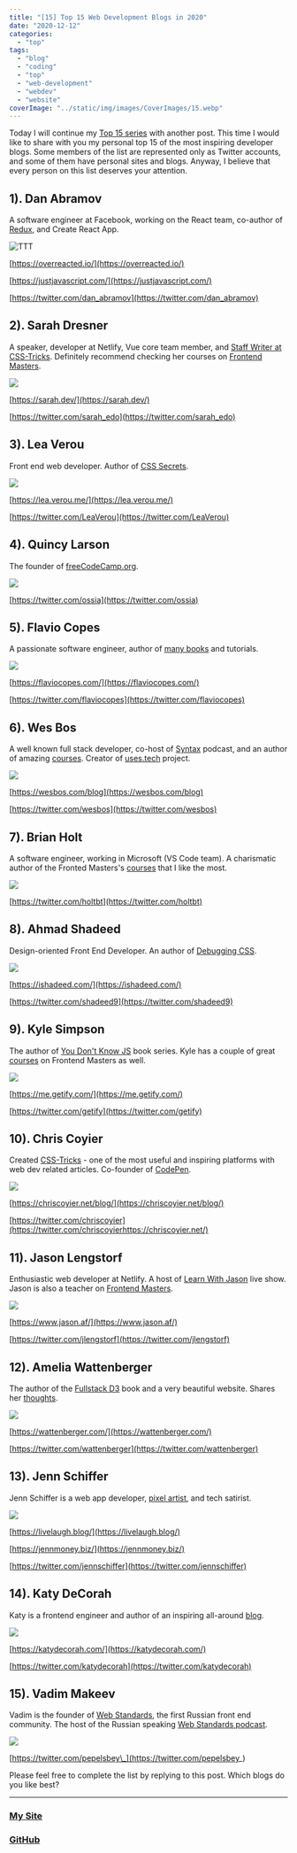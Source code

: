 ```yaml
---
title: "[15] Top 15 Web Development Blogs in 2020"
date: "2020-12-12"
categories:
  - "top"
tags:
  - "blog"
  - "coding"
  - "top"
  - "web-development"
  - "webdev"
  - "website"
coverImage: "../static/img/images/CoverImages/15.webp"
---
```


Today I will continue my [Top 15 series](https://create-react-app.com/tag/top/) with another post. This time I would like to share with you my personal top 15 of the most inspiring developer blogs. Some members of the list are represented only as Twitter accounts, and some of them have personal sites and blogs. Anyway, I believe that every person on this list deserves your attention.

## 1). Dan Abramov

A software engineer at Facebook, working on the React team, co-author of [Redux](<https://en.wikipedia.org/wiki/Redux_(JavaScript_library)>), and Create React App.

![TTT](https://reverent-carson-67c52e.netlify.app/static/img/images/15/Screenshot-2020-12-12-at-11.33.22.png)

[https://overreacted.io/](https://overreacted.io/)

[https://justjavascript.com/](https://justjavascript.com/)

[https://twitter.com/dan_abramov](https://twitter.com/dan_abramov)

## 2). Sarah Dresner

A speaker, developer at Netlify, Vue core team member, and [Staff Writer at CSS-Tricks](https://css-tricks.com/author/sdrasner/). Definitely recommend checking her courses on [Frontend Masters](https://frontendmasters.com/teachers/sarah-drasner/).

![](https://reverent-carson-67c52e.netlify.app/static/img/images/15/Screenshot-2020-12-12-at-11.34.42-1024x513.png)

[https://sarah.dev/](https://sarah.dev/)

[https://twitter.com/sarah_edo](https://twitter.com/sarah_edo)

## 3). Lea Verou

Front end web developer. Author of [CSS Secrets](https://www.amazon.com/CSS-Secrets-Lea-Verou/dp/1449372635?tag=leaverou-20).

![](https://reverent-carson-67c52e.netlify.app/static/img/images/15/Screenshot-2020-12-12-at-11.49.17-1024x515.png)

[https://lea.verou.me/](https://lea.verou.me/)

[https://twitter.com/LeaVerou](https://twitter.com/LeaVerou)

## 4). Quincy Larson

The founder of [freeCodeCamp.org](https://www.freecodecamp.org/news/author/quincylarson/).

![](https://reverent-carson-67c52e.netlify.app/static/img/images/15/Screenshot-2020-12-12-at-11.50.38-1024x822.png)

[https://twitter.com/ossia](https://twitter.com/ossia)

## 5). Flavio Copes

A passionate software engineer, author of [many books](https://flaviocopes.com/page/ebooks/) and tutorials.

![](https://reverent-carson-67c52e.netlify.app/static/img/images/15/Screenshot-2020-12-12-at-11.36.04-1024x490.png)

[https://flaviocopes.com/](https://flaviocopes.com/)

[https://twitter.com/flaviocopes](https://twitter.com/flaviocopes)

## 6). Wes Bos

A well known full stack developer, co-host of [Syntax](https://syntax.fm/) podcast, and an author of amazing [courses](https://wesbos.com/courses). Creator of [uses.tech](https://uses.tech/) project.

![](https://reverent-carson-67c52e.netlify.app/static/img/images/15/Screenshot-2020-12-12-at-11.37.03-1024x530.png)

[https://wesbos.com/blog](https://wesbos.com/blog)

[https://twitter.com/wesbos](https://twitter.com/wesbos)

## 7). Brian Holt

A software engineer, working in Microsoft (VS Code team). A charismatic author of the Fronted Masters's [courses](https://frontendmasters.com/teachers/brian-holt/) that I like the most.

![](https://reverent-carson-67c52e.netlify.app/static/img/images/15/Screenshot-2020-12-12-at-11.38.12-1024x854.png)

[https://twitter.com/holtbt](https://twitter.com/holtbt)

## 8). Ahmad Shadeed

Design-oriented Front End Developer. An author of [Debugging CSS](https://debuggingcss.com/).

![](https://reverent-carson-67c52e.netlify.app/static/img/images/15/Screenshot-2020-12-12-at-11.52.13-1024x475.png)

[https://ishadeed.com/](https://ishadeed.com/)

[https://twitter.com/shadeed9](https://twitter.com/shadeed9)

## 9). Kyle Simpson

The author of [You Don't Know JS](https://github.com/getify/You-Dont-Know-JS) book series. Kyle has a couple of great [courses](https://frontendmasters.com/teachers/kyle-simpson/) on Frontend Masters as well.

![](https://reverent-carson-67c52e.netlify.app/static/img/images/15/Screenshot-2020-12-12-at-11.39.47-1024x856.png)

[https://me.getify.com/](https://me.getify.com/)

[https://twitter.com/getify](https://twitter.com/getify)

## 10). Chris Coyier

Created [CSS-Tricks](https://css-tricks.com/) - one of the most useful and inspiring platforms with web dev related articles. Co-founder of [CodePen](https://codepen.io/).

![](https://reverent-carson-67c52e.netlify.app/static/img/images/15/Screenshot-2020-12-12-at-11.42.46-1024x491.png)

[https://chriscoyier.net/blog/](https://chriscoyier.net/blog/)

[https://twitter.com/chriscoyier](https://twitter.com/chriscoyierhttps://chriscoyier.net/)

## 11). Jason Lengstorf

Enthusiastic web developer at Netlify. A host of [Learn With Jason](https://www.learnwithjason.dev/) live show. Jason is also a teacher on [Frontend Masters](https://frontendmasters.com/teachers/jason-lengstorf/).

![](https://reverent-carson-67c52e.netlify.app/static/img/images/15/Screenshot-2020-12-12-at-11.40.57-1024x463.png)

[https://www.jason.af/](https://www.jason.af/)

[https://twitter.com/jlengstorf](https://twitter.com/jlengstorf)

## 12). Amelia Wattenberger

The author of the [Fullstack D3](https://www.newline.co/fullstack-d3) book and a very beautiful website. Shares her [thoughts](https://wattenberger.com/blog).

![](https://reverent-carson-67c52e.netlify.app/static/img/images/15/Screenshot-2020-12-12-at-11.45.40-1024x510.png)

[https://wattenberger.com/](https://wattenberger.com/)

[https://twitter.com/wattenberger](https://twitter.com/wattenberger)

## 13). Jenn Schiffer

Jenn Schiffer is a web app developer, [pixel artist](https://jennmoney.biz/art/index.html), and tech satirist.

![](https://reverent-carson-67c52e.netlify.app/static/img/images/15/Screenshot-2020-12-12-at-11.47.32-1-1024x524.png)

[https://livelaugh.blog/](https://livelaugh.blog/)

[https://jennmoney.biz/](https://jennmoney.biz/)

[https://twitter.com/jennschiffer](https://twitter.com/jennschiffer)

## 14). Katy DeCorah

Katy is a frontend engineer and author of an inspiring all-around [blog](https://katydecorah.com/).

![](https://reverent-carson-67c52e.netlify.app/static/img/images/15/Screenshot-2020-12-12-at-11.44.28-1024x479.png)

[https://katydecorah.com/](https://katydecorah.com/)

[https://twitter.com/katydecorah](https://twitter.com/katydecorah)

## 15). Vadim Makeev

Vadim is the founder of [Web Standards](https://twitter.com/webstandards_ru), the first Russian front end community. The host of the Russian speaking [Web Standards podcast](https://itunes.apple.com/podcast/id1080500016).

![](https://reverent-carson-67c52e.netlify.app/static/img/images/15/Screenshot-2020-12-12-at-11.51.15-1024x794.png)

[https://twitter.com/pepelsbey\_](https://twitter.com/pepelsbey_)

Please feel free to complete the list by replying to this post. Which blogs do you like best?

---

### [My Site](https://villivald.com/)

### [GitHub](https://github.com/villivald)
